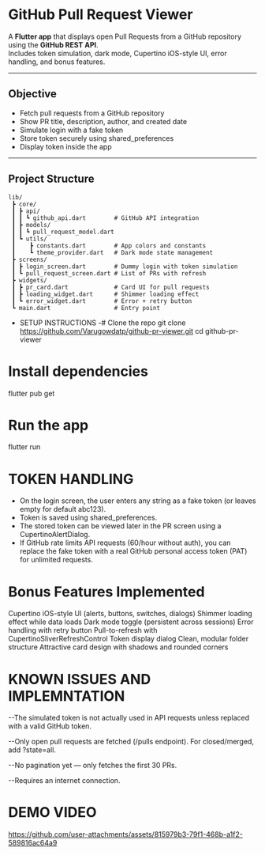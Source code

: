 # GitHub Pull Request Viewer

A **Flutter app** that displays open Pull Requests from a GitHub repository using the **GitHub REST API**.  
Includes token simulation, dark mode, Cupertino iOS-style UI, error handling, and bonus features.

---

## Objective
- Fetch pull requests from a GitHub repository  
- Show PR title, description, author, and created date  
- Simulate login with a fake token  
- Store token securely using shared_preferences  
- Display token inside the app  

---

## Project Structure
```plaintext
lib/
 ┣ core/
 ┃ ┣ api/
 ┃ ┃ ┗ github_api.dart        # GitHub API integration
 ┃ ┣ models/
 ┃ ┃ ┗ pull_request_model.dart
 ┃ ┗ utils/
 ┃    ┣ constants.dart        # App colors and constants
 ┃    ┗ theme_provider.dart   # Dark mode state management
 ┣ screens/
 ┃ ┣ login_screen.dart        # Dummy login with token simulation
 ┃ ┗ pull_request_screen.dart # List of PRs with refresh
 ┣ widgets/
 ┃ ┣ pr_card.dart             # Card UI for pull requests
 ┃ ┣ loading_widget.dart      # Shimmer loading effect
 ┃ ┗ error_widget.dart        # Error + retry button
 ┗ main.dart                  # Entry point

```

*  SETUP INSTRUCTIONS
  -# Clone the repo
git clone https://github.com/Varugowdatp/github-pr-viewer.git
cd github-pr-viewer

# Install dependencies
flutter pub get

# Run the app
flutter run
# TOKEN HANDLING

* On the login screen, the user enters any string as a fake token (or leaves empty for default abc123).
* Token is saved using shared_preferences.
* The stored token can be viewed later in the PR screen using a CupertinoAlertDialog.
* If GitHub rate limits API requests (60/hour without auth), you can replace the fake token with a real GitHub personal access token (PAT) for unlimited requests.

# Bonus Features Implemented

 Cupertino iOS-style UI (alerts, buttons, switches, dialogs)
 Shimmer loading effect while data loads
 Dark mode toggle (persistent across sessions)
 Error handling with retry button
 Pull-to-refresh with CupertinoSliverRefreshControl
 Token display dialog
 Clean, modular folder structure
 Attractive card design with shadows and rounded corners

# KNOWN ISSUES AND IMPLEMNTATION

 --The simulated token is not actually used in API requests unless replaced with a valid GitHub token.

--Only open pull requests are fetched (/pulls endpoint). For closed/merged, add ?state=all.

--No pagination yet — only fetches the first 30 PRs.

--Requires an internet connection.

# DEMO VIDEO
  
 


https://github.com/user-attachments/assets/815979b3-79f1-468b-a1f2-589816ac64a9



